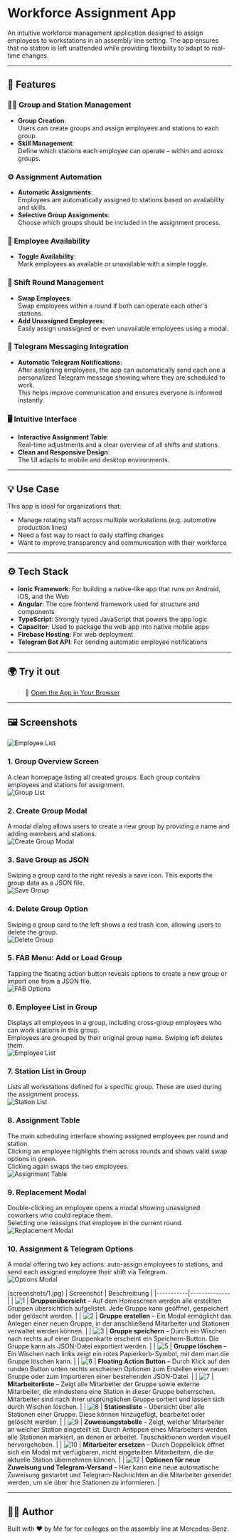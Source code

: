 # Workforce Assignment App

An intuitive workforce management application designed to assign employees to workstations in an assembly line setting. The app ensures that no station is left unattended while providing flexibility to adapt to real-time changes.

---

## 🚀 Features

### 🧑‍🔧 Group and Station Management
- **Group Creation**:  
  Users can create groups and assign employees and stations to each group.  
- **Skill Management**:  
  Define which stations each employee can operate – within and across groups.  

### ⚙️ Assignment Automation
- **Automatic Assignments**:  
  Employees are automatically assigned to stations based on availability and skills.  
- **Selective Group Assignments**:  
  Choose which groups should be included in the assignment process.  

### 📅 Employee Availability
- **Toggle Availability**:  
  Mark employees as available or unavailable with a simple toggle.  

### 🔄 Shift Round Management
- **Swap Employees**:  
  Swap employees within a round if both can operate each other's stations.  
- **Add Unassigned Employees**:  
  Easily assign unassigned or even unavailable employees using a modal.  

### 📲 Telegram Messaging Integration
- **Automatic Telegram Notifications**:  
  After assigning employees, the app can automatically send each one a personalized Telegram message showing where they are scheduled to work.  
  This helps improve communication and ensures everyone is informed instantly.

### 🖥️ Intuitive Interface
- **Interactive Assignment Table**:  
  Real-time adjustments and a clear overview of all shifts and stations.  
- **Clean and Responsive Design**:  
  The UI adapts to mobile and desktop environments.

---

## 💡 Use Case

This app is ideal for organizations that:
- Manage rotating staff across multiple workstations (e.g. automotive production lines)
- Need a fast way to react to daily staffing changes
- Want to improve transparency and communication with their workforce

---

## ⚙️ Tech Stack

- **Ionic Framework**: For building a native-like app that runs on Android, iOS, and the Web  
- **Angular**: The core frontend framework used for structure and components  
- **TypeScript**: Strongly typed JavaScript that powers the app logic  
- **Capacitor**: Used to package the web app into native mobile apps  
- **Firebase Hosting**: For web deployment  
- **Telegram Bot API**: For sending automatic employee notifications  

---

## 🌍 Try it out

> 🔗 [Open the App in Your Browser](https://workforceassignment.firebaseapp.com)

---

## 🖼️ Screenshots

![Employee List](screenshots/7.jpg)

### 1. Group Overview Screen  
A clean homepage listing all created groups. Each group contains employees and stations for assignment.  
![Group List](screenshots/1.jpg)

### 2. Create Group Modal  
A modal dialog allows users to create a new group by providing a name and adding members and stations.  
![Create Group Modal](screenshots/2.jpg)

### 3. Save Group as JSON  
Swiping a group card to the right reveals a save icon. This exports the group data as a JSON file.  
![Save Group](screenshots/3.jpg)

### 4. Delete Group Option  
Swiping a group card to the left shows a red trash icon, allowing users to delete the group.  
![Delete Group](screenshots/5.jpg)

### 5. FAB Menu: Add or Load Group  
Tapping the floating action button reveals options to create a new group or import one from a JSON file.  
![FAB Options](screenshots/6.jpg)

### 6. Employee List in Group  
Displays all employees in a group, including cross-group employees who can work stations in this group.  
Employees are grouped by their original group name. Swiping left deletes them.  
![Employee List](screenshots/7.jpg)

### 7. Station List in Group  
Lists all workstations defined for a specific group. These are used during the assignment process.  
![Station List](screenshots/8.jpg)

### 8. Assignment Table  
The main scheduling interface showing assigned employees per round and station.  
Clicking an employee highlights them across rounds and shows valid swap options in green.  
Clicking again swaps the two employees.  
![Assignment Table](screenshots/9.jpg)

### 9. Replacement Modal  
Double-clicking an employee opens a modal showing unassigned coworkers who could replace them.  
Selecting one reassigns that employee in the current round.  
![Replacement Modal](screenshots/10.jpg)

### 10. Assignment & Telegram Options  
A modal offering two key actions: auto-assign employees to stations, and send each assigned employee their shift via Telegram.  
![Options Modal](screenshots/12.jpg)

(screenshots/1.jpg)
| Screenshot | Beschreibung |
|-----------|--------------|
| ![1](screenshots/1.jpg) | **Gruppenübersicht** – Auf dem Homescreen werden alle erstellten Gruppen übersichtlich aufgelistet. Jede Gruppe kann geöffnet, gespeichert oder gelöscht werden. |
| ![2](screenshots/2.jpg) | **Gruppe erstellen** – Ein Modal ermöglicht das Anlegen einer neuen Gruppe, in der anschließend Mitarbeiter und Stationen verwaltet werden können. |
| ![3](screenshots/3.jpg) | **Gruppe speichern** – Durch ein Wischen nach rechts auf einer Gruppenkarte erscheint ein Speichern-Button. Die Gruppe kann als JSON-Datei exportiert werden. |
| ![5](screenshots/5.jpg) | **Gruppe löschen** – Ein Wischen nach links zeigt ein rotes Papierkorb-Symbol, mit dem man die Gruppe löschen kann. |
| ![6](screenshots/6.jpg) | **Floating Action Button** – Durch Klick auf den runden Button unten rechts erscheinen Optionen zum Erstellen einer neuen Gruppe oder zum Importieren einer bestehenden JSON-Datei. |
| ![7](screenshots/7.jpg) | **Mitarbeiterliste** – Zeigt alle Mitarbeiter der Gruppe sowie externe Mitarbeiter, die mindestens eine Station in dieser Gruppe beherrschen. Mitarbeiter sind nach ihrer ursprünglichen Gruppe sortiert und lassen sich durch Wischen löschen. |
| ![8](screenshots/8.jpg) | **Stationsliste** – Übersicht über alle Stationen einer Gruppe. Diese können hinzugefügt, bearbeitet oder gelöscht werden. |
| ![9](screenshots/9.jpg) | **Zuweisungstabelle** – Zeigt, welcher Mitarbeiter an welcher Station eingeteilt ist. Durch Antippen eines Mitarbeiters werden alle Stationen markiert, an denen er arbeitet. Tauschaktionen werden visuell hervorgehoben. |
| ![10](screenshots/10.jpg) | **Mitarbeiter ersetzen** – Durch Doppelklick öffnet sich ein Modal mit verfügbaren, nicht eingeteilten Mitarbeitern, die die aktuelle Station übernehmen können. |
| ![12](screenshots/12.jpg) | **Optionen für neue Zuweisung und Telegram-Versand** – Hier kann eine neue automatische Zuweisung gestartet und Telegram-Nachrichten an die Mitarbeiter gesendet werden, um sie über ihre Stationen zu informieren. |

---

## 🧑‍💻 Author

Built with ❤️ by Me for for colleges on the assembly line at Mercedes-Benz.

